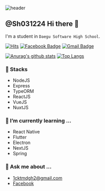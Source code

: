 ![header](https://capsule-render.vercel.app/api?type=wave&color=gradient&height=300&section=header&text=Hi%20there%20👋&fontSize=90)


## @Sh031224 Hi there 👋

I'm a student in `Daegu Software High School`.

<!--
### 🔭 Languages
- C
- JAVA
- JavaScript/TypeScript
-->
[![Hits](https://hits.seeyoufarm.com/api/count/incr/badge.svg?url=https%3A%2F%2Fgithub.com%2FSh031224)](https://hits.seeyoufarm.com)
[![Facebook Badge](https://img.shields.io/badge/-Facebook-1877f2?style=flat-square&logo=facebook&logoColor=white&link=hhttps://www.facebook.com/profile.php?id=100048700034135)](https://www.facebook.com/profile.php?id=100048700034135)
[![Gmail Badge](https://img.shields.io/badge/-Gmail-c14438?style=flat-square&logo=Gmail&logoColor=white&link=mailto:1cktmdgh2@gmail.com)](mailto:1cktmdgh2@gmail.com) 

[![Anurag's github stats](https://github-readme-stats.vercel.app/api?username=Sh031224&count_private=true&show_icons=true&hide_border=true)](https://github.com/anuraghazra/github-readme-stats)
[![Top Langs](https://github-readme-stats.vercel.app/api/top-langs/?username=Sh031224&hide=html,c,css,c%2B%2B)](https://github.com/anuraghazra/github-readme-stats)

<!--
- 🌱 I’m currently learning ...
- 👯 I’m looking to collaborate on ...
- 🤔 I’m looking for help with ...
- 📫 How to reach me: ...
-->
<!--[![Instagram Badge](https://img.shields.io/badge/-Instagram-dd2a7b?style=flat-square&logo=instagram&logoColor=white&link=https://www.instagram.com/Sh031224/)](https://www.instagram.com/Sh031224)-->

### 🔭 Stacks
- NodeJS
- Express
- TypeORM
- ReactJS
- VueJS
- NuxtJS

### 🌱 I’m currently learning ...
- React Native
- Flutter
- Electron
- NextJS
- Spring

### 💬 Ask me about ...
- 1cktmdgh2@gmail.com
- [Facebook](https://www.facebook.com/profile.php?id=100048700034135)
